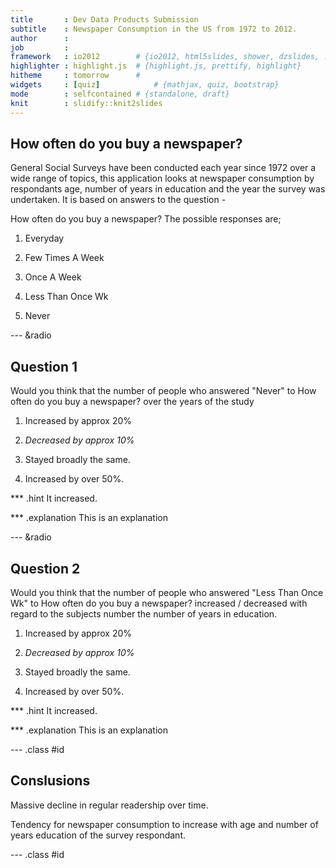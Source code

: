 ```yaml
---
title       : Dev Data Products Submission
subtitle    : Newspaper Consumption in the US from 1972 to 2012.
author      : 
job         : 
framework   : io2012        # {io2012, html5slides, shower, dzslides, ...}
highlighter : highlight.js  # {highlight.js, prettify, highlight}
hitheme     : tomorrow      # 
widgets     : [quiz]            # {mathjax, quiz, bootstrap}
mode        : selfcontained # {standalone, draft}
knit        : slidify::knit2slides
---
```


## How often do you buy a newspaper?

General Social Surveys have been conducted each year since 1972
over a wide range of topics, this application looks at newspaper consumption 
by respondants age, number of years in education and the year the survey was undertaken.
It is based on answers to 
the question - 

How often do you buy a newspaper?
The possible responses are; 

1. Everyday

2. Few Times A Week

3. Once A Week

4. Less Than Once Wk

5. Never




--- &radio
## Question 1


Would you think that the number of people who answered "Never"
to How often do you buy a newspaper?
over the years of the study

1. Increased by approx 20% 

2. _Decreased by approx 10%_ 

3. Stayed broadly the same. 

4. Increased by over 50%.

*** .hint
It increased.

*** .explanation
This is an explanation



--- &radio
## Question 2


Would you think that the number of people who answered "Less Than Once Wk"
to How often do you buy a newspaper? increased / decreased 
with regard to the subjects number the number of years in education.


1. Increased by approx 20% 

2. _Decreased by approx 10%_

3. Stayed broadly the same.

4. Increased by over 50%.

*** .hint
It increased.

*** .explanation
This is an explanation


--- .class #id 

## Conslusions

Massive decline in regular readership over time.

Tendency for newspaper consumption to increase with age and number of years education  of the survey respondant.

--- .class #id 





